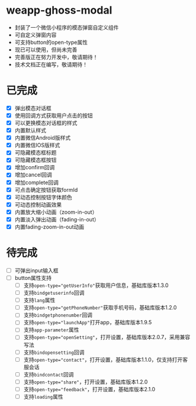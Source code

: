# weapp-ghoss-modal

- 封装了一个微信小程序的模态弹窗自定义组件
- 可自定义弹窗内容
- 可支持button的open-type属性
- 现已可以使用，但尚未完善
- 完善版正在努力开发中，敬请期待！
- 技术文档正在编写，敬请期待！

# 已完成

- [x] 弹出模态对话框
- [x] 使用回调方式获取用户点击的按钮
- [x] 可以更换模态对话框的样式
- [x] 内置默认样式
- [x] 内置微信Android版样式
- [x] 内置微信IOS版样式
- [x] 可隐藏模态框标题
- [x] 可隐藏模态框按钮
- [x] 增加confirm回调
- [x] 增加cancel回调
- [x] 增加complete回调
- [x] 可点击确定按钮获取formId
- [x] 可动态控制按钮字体颜色
- [x] 可动态控制动画效果
- [x] 内置放大缩小动画（zoom-in-out）
- [x] 内置淡入弹出动画（fading-in-out）
- [x] 内置fading-zoom-in-out动画

# 待完成

- [ ] 可弹出input输入框
- [ ] button属性支持
    - [ ] 支持`open-type="getUserInfo"`获取用户信息，基础库版本1.3.0
    - [ ] 支持`bindgetuserinfo`回调
    - [ ] 支持`lang`属性
    - [ ] 支持`open-type="getPhoneNumber"`获取手机号码，基础库版本1.2.0
    - [ ] 支持`bindgetphonenumber`回调
    - [ ] 支持`open-type="launchApp"`打开app，基础库版本1.9.5
    - [ ] 支持`app-parameter`属性
    - [ ] 支持`open-type="openSetting"`，打开设置，基础库版本2.0.7，采用兼容写法
    - [ ] 支持`bindopensetting`回调
    - [ ] 支持`open-type="contact"`，打开设置，基础库版本1.1.0，仅支持打开客服会话
    - [ ] 支持`bindcontact`回调
    - [ ] 支持`open-type="share"`，打开设置，基础库版本1.2.0
    - [ ] 支持`open-type="feedback"`，打开设置，基础库版本2.1.0
    - [ ] 支持`loading`属性